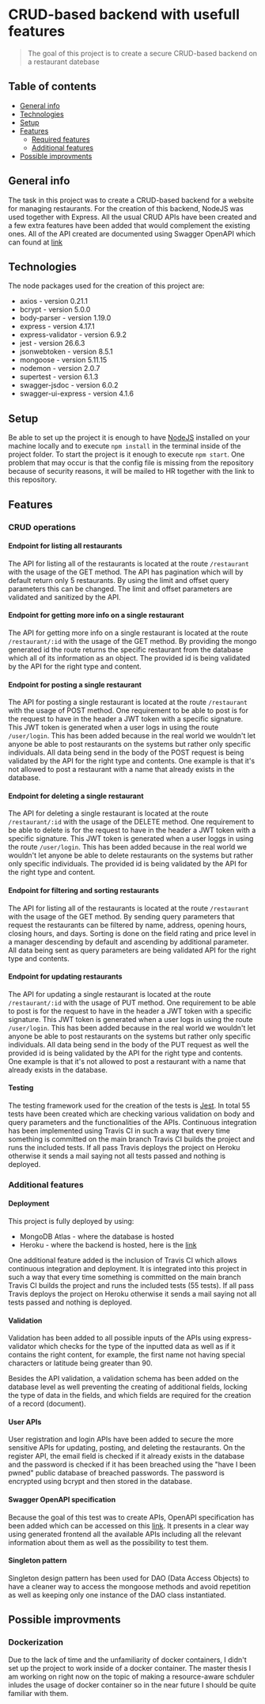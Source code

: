 # CRUD-based backend with usefull features

> The goal of this project is to create a secure CRUD-based backend on a restaurant datebase

## Table of contents

- [General info](#general-info)
- [Technologies](#technologies)
- [Setup](#setup)
- [Features](#features)
  - [Required features](#required-features)
  - [Additional features](#additional-features)
- [Possible improvments](#possible-improvments)

## General info

The task in this project was to create a CRUD-based backend for a website for managing restaurants. For the creation of this backend, NodeJS was used together with Express. All the usual CRUD APIs have been created and a few extra features have been added that would complement the existing ones. All of the API created are documented using Swagger OpenAPI which can found at [link](https://nent-a.herokuapp.com/api-docs/)

## Technologies

The node packages used for the creation of this project are:

- axios - version 0.21.1
- bcrypt - version 5.0.0
- body-parser - version 1.19.0
- express - version 4.17.1
- express-validator - version 6.9.2
- jest - version 26.6.3
- jsonwebtoken - version 8.5.1
- mongoose - version 5.11.15
- nodemon - version 2.0.7
- supertest - version 6.1.3
- swagger-jsdoc - version 6.0.2
- swagger-ui-express - version 4.1.6

## Setup

Be able to set up the project it is enough to have [NodeJS](https://nodejs.org/en/) installed on your machine locally and to execute `npm install` in the terminal inside of the project folder. To start the project is it enough to execute `npm start`. One problem that may occur is that the config file is missing from the repository because of security reasons, it will be mailed to HR together with the link to this repository.

## Features

### CRUD operations

#### Endpoint for listing all restaurants

The API for listing all of the restaurants is located at the route `/restaurant` with the usage of the GET method. The API has pagination which will by default return only 5 restaurants. By using the limit and offset query parameters this can be changed. The limit and offset parameters are validated and sanitized by the API.

#### Endpoint for getting more info on a single restaurant

The API for getting more info on a single restaurant is located at the route `/restaurant/:id` with the usage of the GET method. By providing the mongo generated id the route returns the specific restaurant from the database which all of its information as an object. The provided id is being validated by the API for the right type and content.

#### Endpoint for posting a single restaurant

The API for posting a single restaurant is located at the route `/restaurant` with the usage of POST method. One requirement to be able to post is for the request to have in the header a JWT token with a specific signature. This JWT token is generated when a user logs in using the route `/user/login`. This has been added because in the real world we wouldn't let anyone be able to post restaurants on the systems but rather only specific individuals. All data being send in the body of the POST request is being validated by the API for the right type and contents. One example is that it's not allowed to post a restaurant with a name that already exists in the database.

#### Endpoint for deleting a single restaurant

The API for deleting a single restaurant is located at the route `/restaurant/:id` with the usage of the DELETE method. One requirement to be able to delete is for the request to have in the header a JWT token with a specific signature. This JWT token is generated when a user loggs in using the route `/user/login`. This has been added because in the real world we wouldn't let anyone be able to delete restaurants on the systems but rather only specific individuals. The provided id is being validated by the API for the right type and content.

#### Endpoint for filtering and sorting restaurants

The API for listing all of the restaurants is located at the route `/restaurant` with the usage of the GET method. By sending query parameters that request the restaurants can be filtered by name, address, opening hours, closing hours, and days. Sorting is done on the field rating and price level in a manager descending by default and ascending by additional parameter. All data being sent as query parameters are being validated API for the right type and contents.

#### Endpoint for updating restaurants

The API for updating a single restaurant is located at the route `/restaurant/:id` with the usage of PUT method. One requirement to be able to post is for the request to have in the header a JWT token with a specific signature. This JWT token is generated when a user logs in using the route `/user/login`. This has been added because in the real world we wouldn't let anyone be able to post restaurants on the systems but rather only specific individuals. All data being send in the body of the PUT request as well the provided id is being validated by the API for the right type and contents. One example is that it's not allowed to post a restaurant with a name that already exists in the database.

#### Testing

The testing framework used for the creation of the tests is [Jest](https://nodejs.org/en/). In total 55 tests have been created which are checking various validation on body and query parameters and the functionalities of the APIs. Continuous integration has been implemented using Travis CI in such a way that every time something is committed on the main branch Travis CI builds the project and runs the included tests. If all pass Travis deploys the project on Heroku otherwise it sends a mail saying not all tests passed and nothing is deployed.

### Additional features

#### Deployment

This project is fully deployed by using:

- MongoDB Atlas - where the database is hosted
- Heroku - where the backend is hosted, here is the [link](https://nent-a.herokuapp.com/api-docs/)

One additional feature added is the inclusion of Travis CI which allows continuous integration and deployment. It is integrated into this project in such a way that every time something is committed on the main branch Travis CI builds the project and runs the included tests (55 tests). If all pass Travis deploys the project on Heroku otherwise it sends a mail saying not all tests passed and nothing is deployed.

#### Validation

Validation has been added to all possible inputs of the APIs using express-validator which checks for the type of the inputted data as well as if it contains the right content, for example, the first name not having special characters or latitude being greater than 90.

Besides the API validation, a validation schema has been added on the database level as well preventing the creating of additional fields, locking the type of data in the fields, and which fields are required for the creation of a record (document).

#### User APIs

User registration and login APIs have been added to secure the more sensitive APIs for updating, posting, and deleting the restaurants. On the register API, the email field is checked if it already exists in the database and the password is checked if it has been breached using the "have I been pwned" public database of breached passwords. The password is encrypted using bcrypt and then stored in the database.

#### Swagger OpenAPI specification

Because the goal of this test was to create APIs, OpenAPI specification has been added which can be accessed on this [link](https://nent-a.herokuapp.com/api-docs/). It presents in a clear way using generated frontend all the available APIs including all the relevant information about them as well as the possibility to test them.

#### Singleton pattern

Singleton design pattern has been used for DAO (Data Access Objects) to have a cleaner way to access the mongoose methods and avoid repetition as well as keeping only one instance of the DAO class instantiated.

## Possible improvments

### Dockerization

Due to the lack of time and the unfamiliarity of docker containers, I didn't set up the project to work inside of a docker container. The master thesis I am working on right now on the topic of making a resource-aware schduler inludes the usage of docker container so in the near future I should be quite familiar with them.
